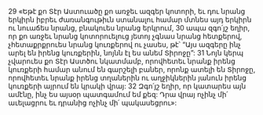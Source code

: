 29 «Եթէ քո Տէր Աստուածը քո առջեւ ազգեր կոտորի, եւ դու նրանց երկիրն իբրեւ ժառանգութիւն ստանալու համար մտնես այդ երկիրն ու նուաճես նրանց, բնակուես նրանց երկրում, 30 ապա զգո՛յշ եղիր, որ քո առջեւ նրանց կոտորուելուց յետոյ չգնաս նրանց հետքերով, չհետաքրքրուես նրանց կուռքերով ու չասես, թէ՝ “Այս ազգերը ինչ արել են իրենց կուռքերին, նոյնն էլ ես անեմ Տիրոջը”: 31 Նոյն կերպ չվարուես քո Տէր Աստծու նկատմամբ, որովհետեւ նրանք իրենց կուռքերի համար անում են գարշելի բաներ, որոնք ատելի են Տիրոջը, որովհետեւ նրանք իրենց տղաներին ու աղջիկներին յանուն իրենց կուռքերի այրում են կրակի վրայ: 32 Զգո՛յշ եղիր, որ կատարես այն ամէնը, ինչ ես այսօր պատգամում եմ քեզ: Դրա վրայ ոչինչ մի՛ աւելացրու եւ դրանից ոչինչ մի՛ պակասեցրու»:
